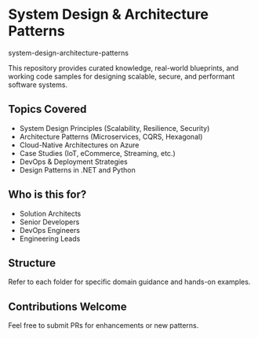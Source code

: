 
# System Design & Architecture Patterns
system-design-architecture-patterns 


This repository provides curated knowledge, real-world blueprints, and working code samples for designing scalable, secure, and performant software systems.

## Topics Covered
- System Design Principles (Scalability, Resilience, Security)
- Architecture Patterns (Microservices, CQRS, Hexagonal)
- Cloud-Native Architectures on Azure
- Case Studies (IoT, eCommerce, Streaming, etc.)
- DevOps & Deployment Strategies
- Design Patterns in .NET and Python

##  Who is this for?
- Solution Architects
- Senior Developers
- DevOps Engineers
- Engineering Leads

## Structure
Refer to each folder for specific domain guidance and hands-on examples.

## Contributions Welcome
Feel free to submit PRs for enhancements or new patterns.

